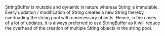 StringBuffer is mutable and dynamic in nature whereas String is
immutable. Every updation / modification of String creates a new String
thereby overloading the string pool with unnecessary objects. Hence, in
the cases of a lot of updates, it is always preferred to use
StringBuffer as it will reduce the overhead of the creation of multiple
String objects in the string pool.